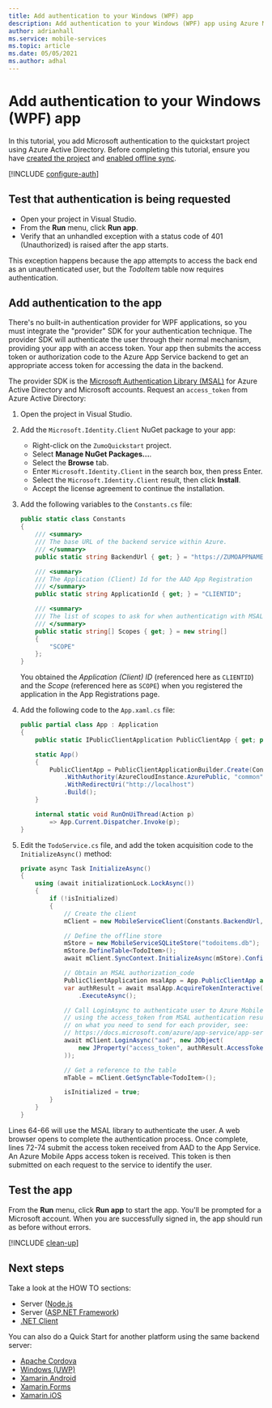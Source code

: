 ```yaml
---
title: Add authentication to your Windows (WPF) app
description: Add authentication to your Windows (WPF) app using Azure Mobile Apps with our tutorial.
author: adrianhall
ms.service: mobile-services
ms.topic: article
ms.date: 05/05/2021
ms.author: adhal
---
```


# Add authentication to your Windows (WPF) app

In this tutorial, you add Microsoft authentication to the quickstart project using Azure Active Directory. Before completing this tutorial, ensure you have [created the project](./index.md) and [enabled offline sync](./offline.md).

[!INCLUDE [configure-auth](../../includes/quickstart-configure-auth-native.md)]

## Test that authentication is being requested

* Open your project in Visual Studio.
* From the **Run** menu, click **Run app**.
* Verify that an unhandled exception with a status code of 401 (Unauthorized) is raised after the app starts.

This exception happens because the app attempts to access the back end as an unauthenticated user, but the *TodoItem* table now requires authentication.

## Add authentication to the app

There's no built-in authentication provider for WPF applications, so you must integrate the "provider" SDK for your authentication technique.  The provider SDK will authenticate the user through their normal mechanism, providing your app with an access token.  Your app then submits the access token or authorization code to the Azure App Service backend to get an appropriate access token for accessing the data in the backend.

The provider SDK is the [Microsoft Authentication Library (MSAL)](https://docs.microsoft.com/azure/active-directory/develop/msal-overview) for Azure Active Directory and Microsoft accounts.  Request an `access_token` from Azure Active Directory:

1. Open the project in Visual Studio.

2. Add the `Microsoft.Identity.Client` NuGet package to your app:
    * Right-click on the `ZumoQuickstart` project.
    * Select **Manage NuGet Packages...**.
    * Select the **Browse** tab.
    * Enter `Microsoft.Identity.Client` in the search box, then press Enter.
    * Select the `Microsoft.Identity.Client` result, then click **Install**.
    * Accept the license agreement to continue the installation.

3. Add the following variables to the `Constants.cs` file:

    ``` csharp
    public static class Constants
    {
        /// <summary>
        /// The base URL of the backend service within Azure.
        /// </summary>
        public static string BackendUrl { get; } = "https://ZUMOAPPNAME.azurewebsites.net";

        /// <summary>
        /// The Application (Client) Id for the AAD App Registration
        /// </summary>
        public static string ApplicationId { get; } = "CLIENTID";

        /// <summary>
        /// The list of scopes to ask for when authenticatign with MSAL
        /// </summary>
        public static string[] Scopes { get; } = new string[]
        {
            "SCOPE"
        };
    }
    ```

    You obtained the _Application (Client) ID_ (referenced here as `CLIENTID`) and the _Scope_ (referenced here as `SCOPE`) when you registered the application in the App Registrations page.

4. Add the following code to the `App.xaml.cs` file:

    ``` csharp
    public partial class App : Application
    {
        public static IPublicClientApplication PublicClientApp { get; private set; }

        static App()
        {
            PublicClientApp = PublicClientApplicationBuilder.Create(Constants.ApplicationId)
                .WithAuthority(AzureCloudInstance.AzurePublic, "common")
                .WithRedirectUri("http://localhost")
                .Build();
        }

        internal static void RunOnUiThread(Action p)
            => App.Current.Dispatcher.Invoke(p);
    }
    ```

5. Edit the `TodoService.cs` file, and add the token acquisition code to the `InitializeAsync()` method:

    ``` csharp
    private async Task InitializeAsync()
    {
        using (await initializationLock.LockAsync())
        {
            if (!isInitialized)
            {
                // Create the client
                mClient = new MobileServiceClient(Constants.BackendUrl, new LoggingHandler());

                // Define the offline store
                mStore = new MobileServiceSQLiteStore("todoitems.db");
                mStore.DefineTable<TodoItem>();
                await mClient.SyncContext.InitializeAsync(mStore).ConfigureAwait(false);

                // Obtain an MSAL authorization_code
                PublicClientApplication msalApp = App.PublicClientApp as PublicClientApplication;
                var authResult = await msalApp.AcquireTokenInteractive(Constants.Scopes)
                    .ExecuteAsync();

                // Call LoginAsync to authenticate user to Azure Mobile Apps Server
                // using the access_token from MSAL authentication result.  For details
                // on what you need to send for each provider, see:
                // https://docs.microsoft.com/azure/app-service/app-service-authentication-how-to#validate-tokens-from-providers
                await mClient.LoginAsync("aad", new JObject(
                    new JProperty("access_token", authResult.AccessToken)
                ));

                // Get a reference to the table
                mTable = mClient.GetSyncTable<TodoItem>();

                isInitialized = true;
            }
        }
    }
    ```

Lines 64-66 will use the MSAL library to authenticate the user.  A web browser opens to complete the authentication process.  Once complete, lines 72-74 submit the access token received from AAD to the App Service. An Azure Mobile Apps access token is received.  This token is then submitted on each request to the service to identify the user.

## Test the app

From the **Run** menu, click **Run app** to start the app.  You'll be prompted for a Microsoft account.  When you are successfully signed in, the app should run as before without errors.

[!INCLUDE [clean-up](../../includes/quickstart-clean-up.md)]

## Next steps

Take a look at the HOW TO sections:

* Server ([Node.js](../../howto/server/nodejs.md)
* Server ([ASP.NET Framework](../../howto/server/dotnet-framework.md))
* [.NET Client](../../howto/client/dotnet.md)

You can also do a Quick Start for another platform using the same backend server:

* [Apache Cordova](../cordova/index.md)
* [Windows (UWP)](../uwp/index.md)
* [Xamarin.Android](../xamarin-android/index.md)
* [Xamarin.Forms](../xamarin-forms/index.md)
* [Xamarin.iOS](../xamarin-ios/index.md)
